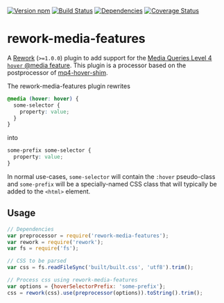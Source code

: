 [![Version npm][version]](http://browsenpm.org/package/rework-media-features)
[![Build Status][build]](https://travis-ci.org/n-fuse/rework-media-features)
[![Dependencies][david]](https://david-dm.org/n-fuse/rework-media-features)
[![Coverage Status][cover]](https://coveralls.io/github/n-fuse/rework-media-features?branch=master)

[version]: http://img.shields.io/npm/v/rework-media-features.svg?style=flat-square
[build]: http://img.shields.io/travis/n-fuse/rework-media-features/master.svg?style=flat-square
[david]: https://img.shields.io/david/dev/n-fuse/rework-media-features.svg?style=flat-square
[cover]: http://img.shields.io/coveralls/n-fuse/rework-media-features/master.svg?style=flat-square

# rework-media-features

A [Rework](https://github.com/reworkcss/rework) (`>=1.0.0`) plugin to add support for the
[Media Queries Level 4 `hover` @media feature](http://drafts.csswg.org/mediaqueries/#hover).
This plugin is a processor based on the postprocessor of
[mq4-hover-shim](https://github.com/twbs/mq4-hover-shim#mq4-hover-shim).

The rework-media-features plugin rewrites

```css
@media (hover: hover) {
  some-selector {
    property: value;
  }
}
```

into

```css
some-prefix some-selector {
  property: value;
}
```

In normal use-cases, `some-selector` will contain the `:hover` pseudo-class and `some-prefix`
will be a specially-named CSS class that will typically be added to the `<html>` element.

## Usage

```js
// Dependencies
var preprocessor = require('rework-media-features');
var rework = require('rework');
var fs = require('fs');

// CSS to be parsed
var css = fs.readFileSync('built/built.css', 'utf8').trim();

// Process css using rework-media-features
var options = {hoverSelectorPrefix: 'some-prefix'};
css = rework(css).use(preprocessor(options)).toString().trim();
```
